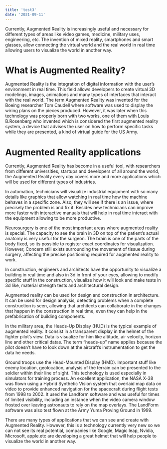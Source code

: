 ```yaml
---
title: 'test3'
date: '2021-09-11'
---
```


Currently, Augmented Reality is increasingly useful and necessary for different types of areas like video games, medicine, military uses, engineering, etc. The invention of mixed reality, smartphones and smart glasses, allow connecting the virtual world and the real world in real time allowing users to visualize the world in another way.

# What is Augmented Reality?

Augmented Reality is the integration of digital information with the user’s environment in real time. This field allows developers to create virtual 3D modelings, images, animations and many types of interfaces that interact with the real world. The term Augmented Reality was invented for the Boeing researcher Tom Caudell where software was used to display the wiring plans on the pieces produced. However, it was later when this technology was properly born with two works, one of them with Louis B.Rosenberg who invented which is considered the first augmented reality system, a device that advises the user on how to perform specific tasks while they are presented, a kind of virtual guide for the US Army.

# Augmented Reality applications


Currently, Augmented Reality has become in a useful tool, with researchers from different universities, startups and developers of all around the world, the Augmented Reality every day covers more and more applications which will be used for different types of industries.

In automation, technicians will visualize industrial equipment with so many details like graphics that allow watching in real time how the machine behaves in a specific zone. Also, they will see if there is an issue, where precisely the problem is and fix it. Besides new technicians can improve more faster with interactive manuals that will help in real time interact with the equipment allowing to be more productive.

Neurosurgery is one of the most important areas where augmented reality is special. The capacity to see the brain in 3D on top of the patient’s actual anatomy is very useful for the surgeon. The brain is one of the parts of the body fixed, so its possible to register exact coordinates for visualization. However, Concern still exists surrounding the movement of tissue during surgery, affecting the precise positioning required for augmented reality to work.

In construction, engineers and architects have the opportunity to visualize a building in real time and also in 3d in front of your eyes, allowing to modify specific stuff in the construction, visualize how it will look and make tests in 3d like, material strength tests and architectural design.


Augmented reality can be used for design and construction in architecture. It can be used for design analysis, detecting problems when a complete construction is seen, allowing that architects can collaborate in the changes that happen in the construction in real time, even they can help in the prefabrication of building components.

In the military area, the Heads-Up Display (HUD) is the typical example of augmented reality. It consist in a transparent display in the helmet of the fighter pilot’s view. Data is visualize for him like altitude, air velocity, horizon line and other critical datas. The term “heads-up” name applies because the pilot doesn’t have to look down at the aircraft’s instrumentation to get the data he needs.

Ground troops use the Head-Mounted Display (HMD). Important stuff like enemy location, geolocation, analysis of the terrain.can be presented to the soldier within their line of sight. This technology is used especially in simulators for training process.
An excellent application, the NASA X-38 was flown using a Hybrid Synthetic Vision system that overlaid map data on video to provide enhanced navigation for the spacecraft during flight tests from 1998 to 2002. It used the Landform software and was useful for times of limited visibility, including an instance when the video camera window frosted over leaving astronauts to rely on the map overlays. The LandForm software was also test flown at the Army Yuma Proving Ground in 1999.

There are many types of applications that we can see and create with Augmented Reality. However, this is a technology currently very new so we can not see its real potential, companies like Google, Magic leap, Nvidia, Microsoft, apple.etc are developing a great helmet that will help people to visualize the world in another way.